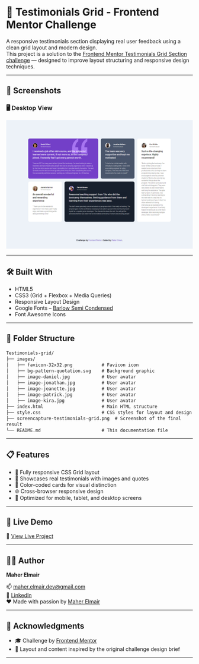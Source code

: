 # 🧾 Testimonials Grid - Frontend Mentor Challenge

A responsive testimonials section displaying real user feedback using a clean grid layout and modern design.  
This project is a solution to the [Frontend Mentor Testimonials Grid Section challenge](https://www.frontendmentor.io/challenges/testimonials-grid-section-Nnw6J7Un7) — designed to improve layout structuring and responsive design techniques.

---

## 📸 Screenshots

### 🖥️ Desktop View  
![Desktop Preview](/screencapture-testimonials-grid.png)

---

## 🛠️ Built With

- HTML5  
- CSS3 (Grid + Flexbox + Media Queries)  
- Responsive Layout Design  
- Google Fonts – [Barlow Semi Condensed](https://fonts.google.com/specimen/Barlow+Semi+Condensed)  
- Font Awesome Icons  

---

## 📂 Folder Structure

```
Testimonials-grid/  
├── images/  
│   ├── favicon-32x32.png           # Favicon icon  
│   ├── bg-pattern-quotation.svg    # Background graphic  
│   ├── image-daniel.jpg            # User avatar  
│   ├── image-jonathan.jpg          # User avatar  
│   ├── image-jeanette.jpg          # User avatar  
│   ├── image-patrick.jpg           # User avatar  
│   ├── image-kira.jpg              # User avatar  
├── index.html                      # Main HTML structure  
├── style.css                       # CSS styles for layout and design  
├── screencapture-testimonials-grid.png  # Screenshot of the final result  
└── README.md                       # This documentation file  
```

---

## 📋 Features

- 🧱 Fully responsive CSS Grid layout  
- 👤 Showcases real testimonials with images and quotes  
- 🎨 Color-coded cards for visual distinction  
- 🌐 Cross-browser responsive design  
- 📱 Optimized for mobile, tablet, and desktop screens  

---

## 🚀 Live Demo

🔗 [View Live Project](https://maher-elmair.github.io/Testimonials-grid/)

---

## 🧑‍💻 Author

**Maher Elmair**  

📫 [maher.elmair.dev@gmail.com](mailto:maher.elmair.dev@gmail.com)  
🔗 [LinkedIn](https://www.linkedin.com/in/maher-elmair-831042237)  
❤️ Made with passion by [Maher Elmair](https://maher-elmair.github.io/My_Website)

---

## 🙏 Acknowledgments

- 🎓 Challenge by [Frontend Mentor](https://www.frontendmentor.io/)  
- 🧩 Layout and content inspired by the original challenge design brief  

---
